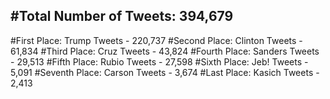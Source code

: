 #Total Number of Tweets: 394,679 
---
#First Place: Trump Tweets - 220,737
#Second Place: Clinton Tweets - 61,834
#Third Place: Cruz Tweets - 43,824
#Fourth Place: Sanders Tweets - 29,513
#Fifth Place: Rubio Tweets - 27,598
#Sixth Place: Jeb! Tweets - 5,091
#Seventh Place: Carson Tweets - 3,674
#Last Place: Kasich Tweets - 2,413
